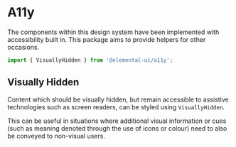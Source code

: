 # A11y

The components within this design system have been implemented with
accessibility built in. This package aims to provide helpers for other
occasions.

```jsx
import { VisuallyHidden } from '@elemental-ui/a11y';
```

## Visually Hidden

Content which should be visually hidden, but remain accessible to assistive
technologies such as screen readers, can be styled using `VisuallyHidden`.

This can be useful in situations where additional visual information or cues
(such as meaning denoted through the use of icons or colour) need to also be
conveyed to non-visual users.
